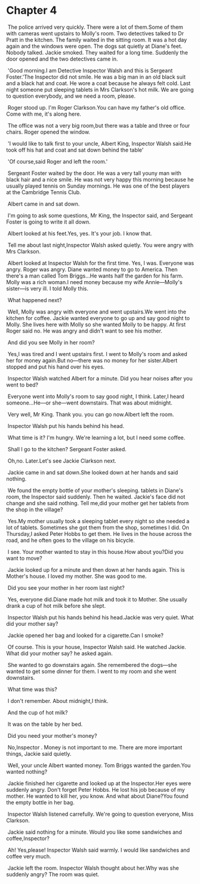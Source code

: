 # Chapter 4

​	The police arrived very quickly. There were a lot of them.Some of them with cameras went upstairs to Molly's room. Two detectives talked to Dr Pratt in the kitchen. The family waited in the sitting room. It was a hot day again and the windows were open. The dogs sat quietly at Diane's feet. Nobody talked. Jackie smoked. They waited for a long time. Suddenly the door opened and the two detectives came in.

​	'Good morning.I am Detective Inspector Walsh and this is Sergeant Foster.'The Inspector did not smile. He was a big man in an old black suit and a black hat and coat. He wore a coat because he always felt cold. Last night someone put sleeping tablets in Mrs Clarkson's hot milk. We are going to question everybody, and we need a room, please.

​	Roger stood up. I'm Roger Clarkson.You can have my father's old office. Come with me, it's along here.

​	The office was not a very big room,but there was a table and three or four chairs. Roger opened the window.

​	'I would like to talk first to your uncle, Albert King, Inspector Walsh said.He took off his hat and coat and sat down behind the table'

​	'Of course,said Roger and left the room.'

​	Sergeant Foster waited by the door. He was a very tall youny man with black hair and a nice smile. He was not very happy this morning because he usually played tennis on Sunday mornings. He was one of the best players at the Cambridge Tennis Club.

​	Albert came in and sat down.

​	I'm going to ask some questions, Mr King, the Inspector said, and Sergeant Foster is going to write it all down.

​	Albert looked at his feet.Yes, yes. It's your job. I know that.

​	Tell me about last night,Inspector Walsh asked quietly. You were angry with Mrs Clarkson.

​	Albert looked at Inspector Walsh for the first time. Yes, I was. Everyone was angry. Roger was angry. Diane wanted money to go to America. Then there's a man called Tom Briggs…He wants half the garden for his farm. Molly was a rich woman.I need money because my wife Annie—Molly's sister—is very ill. I told Molly this.

​	What happened next?

​	Well, Molly was angry with everyone and went upstairs.We went into the kitchen for coffee. Jackie wanted everyone to go up and say good night to Molly. She lives here with Molly so she wanted Molly to be happy. At first Roger said no. He was angry and didn't want to see his mother.

​	And did you see Molly in her room?

​	Yes,I was tired and I went upstairs first. I went to Molly's room and asked her for money again.But no—there was no money for her sister.Albert stopped and put his hand over his eyes.

​	Inspector Walsh watched Albert for a minute. Did you hear noises after you went to bed?

​	Everyone went into Molly's room to say good night, I think. Later,I heard someone…He—or she—went downstairs. That was about midnight.

​	Very well, Mr King. Thank you. you can go now.Albert left the room.

​	Inspector Walsh put his hands behind his head.

​	What time is it? I'm hungry. We're learning a lot, but I need some coffee.

​	Shall I go to the kitchen? Sergeant Foster asked.

​	Oh,no. Later.Let's see Jackie Clarkson next.

​	Jackie came in and sat down.She looked down at her hands and said nothing.

​	We found the empty bottle of your mother's sleeping. tablets in Diane's room, the Inspector said suddenly. Then he waited. Jackie's face did not change and she said nothing. Tell me,did your mother get her tablets from the shop in the village?

​	Yes.My mother usually took a sleeping tablet every night so she needed a lot of tablets. Sometimes she got them from the shop, sometimes I did. On Thursday,I asked Peter Hobbs to get them. He lives in the house across the road, and he often goes to the village on his bicycle.

​	I see. Your mother wanted to stay in this house.How about you?Did you want to move?

​	Jackie looked up for a minute and then down at her hands again. This is Mother's house. I loved my mother. She was good to me.

​	Did you see your mother in her room last night?

​	Yes, everyone did.Diane made hot milk and took it to Mother. She usually drank a cup of hot milk before she slept.

​	Inspector Walsh put his hands behind his head.Jackie was very quiet. What did your mother say?

​	Jackie opened her bag and looked for a cigarette.Can I smoke?

​	Of course. This is your house, Inspector Walsh said. He watched Jackie. What did your mother say? he asked again.

​	She wanted to go downstairs again. She remembered the dogs—she wanted to get some dinner for them. I went to my room and she went downstairs.

​	What time was this?

​	I don't remember. About midnight,I think.

​	And the cup of hot milk?

​	It was on the table by her bed.

​	Did you need your mother's money?

​	No,Inspector . Money is not important to me. There are more important things, Jackie said quietly.

​	Well, your uncle Albert wanted money. Tom Briggs wanted the garden.You wanted nothing?

​	Jackie finished her cigarette and looked up at the Inspector.Her eyes were suddenly angry. Don't forget Peter Hobbs. He lost his job because of my mother. He wanted to kill her, you know. And what about Diane?You found the empty bottle in her bag.

​	Inspector Walsh listened carrefully. We're going to question everyone, Miss Clarkson.

​	Jackie said nothing for a minute. Would you like some sandwiches and coffee,Inspector?

​	Ah! Yes,please! Inspector Walsh said warmly. I would like sandwiches and coffee very much.

​	Jackie left the room. Inspector Walsh thought about her.Why was she suddenly angry? The room was quiet.